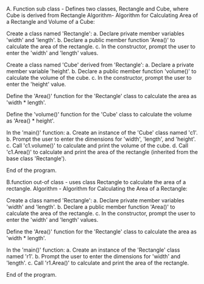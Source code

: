 A. Function sub class - Defines two classes, Rectangle and Cube, where Cube is derived from Rectangle Algorithm- Algorithm for Calculating Area of a Rectangle and Volume of a Cube:

Create a class named 'Rectangle': a. Declare private member variables 'width' and 'length'. b. Declare a public member function 'Area()' to calculate the area of the rectangle. c. In the constructor, prompt the user to enter the 'width' and 'length' values.

Create a class named 'Cube' derived from 'Rectangle': a. Declare a private member variable 'height'. b. Declare a public member function 'volume()' to calculate the volume of the cube. c. In the constructor, prompt the user to enter the 'height' value.

Define the 'Area()' function for the 'Rectangle' class to calculate the area as 'width * length'.

Define the 'volume()' function for the 'Cube' class to calculate the volume as 'Area() * height'.

In the 'main()' function: a. Create an instance of the 'Cube' class named 'c1'. b. Prompt the user to enter the dimensions for 'width', 'length', and 'height'. c. Call 'c1.volume()' to calculate and print the volume of the cube. d. Call 'c1.Area()' to calculate and print the area of the rectangle (inherited from the base class 'Rectangle').

End of the program.

B.function out-of class - uses class Rectangle to calculate the area of a rectangle. Algorithm - Algorithm for Calculating the Area of a Rectangle:

Create a class named 'Rectangle': a. Declare private member variables 'width' and 'length'. b. Declare a public member function 'Area()' to calculate the area of the rectangle. c. In the constructor, prompt the user to enter the 'width' and 'length' values.

Define the 'Area()' function for the 'Rectangle' class to calculate the area as 'width * length'.

In the 'main()' function: a. Create an instance of the 'Rectangle' class named 'r1'. b. Prompt the user to enter the dimensions for 'width' and 'length'. c. Call 'r1.Area()' to calculate and print the area of the rectangle.

End of the program.
